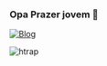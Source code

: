 ### Opa Prazer jovem 🚀

[![Blog](https://img.shields.io/badge/Discord-7289DA?style=for-the-badge&logo=discord&logoColor=white)](https://discord.gg/Q9zGxqjr)

</span>

![htrap](https://github.com/luluciano-desiderio/luluciano-desiderio/assets/160436033/8a7cb224-bc0d-4739-850e-c53ebc221606)


   
